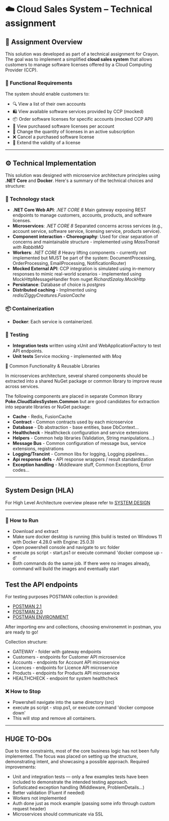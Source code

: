 # ☁️ Cloud Sales System – Technical assignment

## 📝 Assignment Overview

This solution was developed as part of a technical assignment for Crayon. The goal was to implement a simplified **cloud sales system** that allows customers to manage software licenses offered by a Cloud Computing Provider (CCP).

### 📌 Functional Requirements

The system should enable customers to:
- 🔍 View a list of their own accounts
- 🛍 View available software services provided by CCP (mocked)
- 📦 Order software licenses for specific accounts (mocked CCP API)
- 📄 View purchased software licenses per account
- 🔁 Change the quantity of licenses in an active subscription
- ❌ Cancel a purchased software license
- 📆 Extend the validity of a license

---

## ⚙️ Technical Implementation

This solution was designed with microservice architecture principles using **.NET Core** and **Docker**. Here's a summary of the technical choices and structure:

### 🧱 Technology stack

- **.NET Core Web API**: *.NET CORE 8* Main gateway exposing REST endpoints to manage customers, accounts, products, and software licenses.
- **Microservices**: *.NET CORE 8* Separated concerns across services (e.g., account service, software service, licensing service, products service).
- **Component interaction - Choreography**: Used for clear separation of concerns and maintainable structure - implemented using *MassTransit with RabbitMQ*
- **Workers**: *.NET CORE 8* Heavy lifting components - currently not implemented but MUST be part of the system: DocumentProcessing, OrderProcessing, EmailProcessing, NotificationRouter)
- **Mocked External API**: CCP integration is simulated using in-memory responses to mimic real-world scenarios - implemented using MockHttpMessageHandler from nuget *RichardSzalay.MockHttp* 
- **Persistance**: Database of choice is *postgres*
- **Distributed caching** - Implmented using *redis/ZiggyCreatures.FusionCache*

### 📦 Containerization

- **Docker**: Each service is containerized. 

### 🧪 Testing

- **Integration tests** written using xUnit and WebApplicationFactory to test API endpoints.
- **Unit tests** Service mocking - implemented with *Moq*

🧰 Common Functionality & Reusable Libraries

In microservices architecture, several shared components should be extracted into a shared NuGet package or common library to improve reuse across services.

The following components are placed in separate Common library **Poke.CloudSalesSystem.Common** but are good candidates for extraction into separate libraries or NuGet package:
- **Cache** - Redis, FusionCache
- **Contract** - Common contracts used by each microservice
- **Database** - Db abstraction - base entities, base DbContext...
- **Healthcheck** - Healthckeck configuration and service extensions
- **Helpers** - Common help libraries (Validation, String manipulations...)
- **Message Bus** - Common configuration of message bus, service extensions, registrations
- **Logging/Trancint** - Common libs for logging, Logging pipelines...
- **Api response defs** - API response wrappers / result standardization
- **Exception handling** - Middleware stuff, Common Exceptions, Error codes...

---

## System Design (HLA)
For High Level Architecture overview please refer to [SYSTEM DESIGN](Docs/Solution/SystemOverview.docx)

---

### 🚀 How to Run

- Download and extract
- Make sure docker desktop is running (this build is tested on Windows 11 with Docker 4.28.0 with Engine: 25.0.3)
- Open powershell console and navigate to src folder
- execute ps script - start.ps1 or execute command 'docker compose up -d'
- Both commands do the same job. If there were no images already, command will build the images and eventually start

## Test the API endpoints
For testing purposes POSTMAN collection is provided:
- [POSTMAN 2.1](Docs/Solution/Cloud%20Sales%20System%20-%20CRAYON(2.0).postman_collection.json)
- [POSTMAN 2.0](Docs/Solution/Cloud%20Sales%20System%20-%20CRAYON(2.0).postman_collection.json)
- [POSTMAN ENVIRONMENT](Docs/Solution/CrayonEnv.postman_environment.json)

After importing env and collections, choosing environemnt in postman, you are ready to go!

Collection structure:
- GATEWAY - folder with gateway endpoints
- Customers - endpoints for Customer API microservice
- Accounts - endpoints for Account API microservice
- Licences - endpoints for Licence API microservice
- Products - endpoints for Products API microservice
- HEALTHCHECK - endpoint for system healthcheck


### ❌ How to Stop
- Powershell navigate into the same directory (src)
- execute ps script - stop.ps1, or execute command 'docker compose down'
- This will stop and remove all containers.

---

## HUGE TO-DOs
Due to time constraints, most of the core business logic has not been fully implemented. The focus was placed on setting up the structure, demonstrating intent, and showcasing a possible approach.
Required improvements:
- Unit and integration tests — only a few examples tests have been included to demonstrate the intended testing approach.
- Sofisticated exception handling (Middleware, ProblemDetails...)
- Better validation (Fluent if needed)
- Workers not implemented
- Auth done just as mock example (passing some info through custom request header)
- Microservices should communicate via SSL
